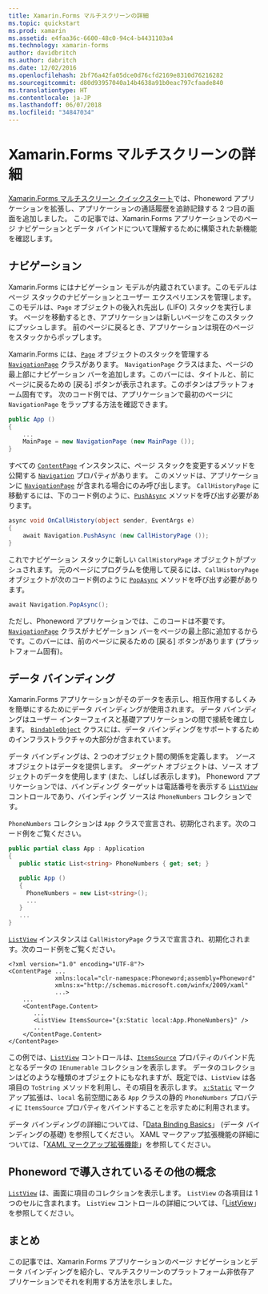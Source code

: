```yaml
---
title: Xamarin.Forms マルチスクリーンの詳細
ms.topic: quickstart
ms.prod: xamarin
ms.assetid: e4faa36c-6600-48c0-94c4-b4431103a4
ms.technology: xamarin-forms
author: davidbritch
ms.author: dabritch
ms.date: 12/02/2016
ms.openlocfilehash: 2bf76a42fa05dce0d76cfd2169e8310d76216282
ms.sourcegitcommit: d80d93957040a14b4638a91b0eac797cfaade840
ms.translationtype: HT
ms.contentlocale: ja-JP
ms.lasthandoff: 06/07/2018
ms.locfileid: "34847034"
---
```

# <a name="xamarinforms-multiscreen-deep-dive"></a>Xamarin.Forms マルチスクリーンの詳細

[Xamarin.Forms マルチスクリーン クイックスタート](~/xamarin-forms/get-started/hello-xamarin-forms-multiscreen/quickstart.md)では、Phoneword アプリケーションを拡張し、アプリケーションの通話履歴を追跡記録する 2 つ目の画面を追加しました。 この記事では、Xamarin.Forms アプリケーションでのページ ナビゲーションとデータ バインドについて理解するために構築された新機能を確認します。

## <a name="navigation"></a>ナビゲーション

Xamarin.Forms にはナビゲーション モデルが内蔵されています。このモデルはページ スタックのナビゲーションとユーザー エクスペリエンスを管理します。 このモデルは、`Page` オブジェクトの後入れ先出し (LIFO) スタックを実行します。 ページを移動するとき、アプリケーションは新しいページをこのスタックにプッシュします。 前のページに戻るとき、アプリケーションは現在のページをスタックからポップします。

Xamarin.Forms には、[`Page`](https://developer.xamarin.com/api/type/Xamarin.Forms.Page/) オブジェクトのスタックを管理する [`NavigationPage`](https://developer.xamarin.com/api/type/Xamarin.Forms.NavigationPage/) クラスがあります。 `NavigationPage` クラスはまた、ページの最上部にナビゲーション バーを追加します。このバーには、タイトルと、前にページに戻るための <span class="uiitem">[戻る]</span> ボタンが表示されます。このボタンはプラットフォーム固有です。 次のコード例では、アプリケーションで最初のページに `NavigationPage` をラップする方法を確認できます。

```csharp
public App ()
{
    ...
    MainPage = new NavigationPage (new MainPage ());
}
```

すべての [`ContentPage`](https://developer.xamarin.com/api/type/Xamarin.Forms.ContentPage/) インスタンスに、ページ スタックを変更するメソッドを公開する [`Navigation`](https://developer.xamarin.com/api/property/Xamarin.Forms.VisualElement.Navigation/) プロパティがあります。 このメソッドは、アプリケーションに [`NavigationPage`](https://developer.xamarin.com/api/type/Xamarin.Forms.NavigationPage/) が含まれる場合にのみ呼び出します。 `CallHistoryPage` に移動するには、下のコード例のように、[`PushAsync`](https://developer.xamarin.com/api/member/Xamarin.Forms.NavigationPage.PushAsync/p/Xamarin.Forms.Page/) メソッドを呼び出す必要があります。

```csharp
async void OnCallHistory(object sender, EventArgs e)
{
    await Navigation.PushAsync (new CallHistoryPage ());
}
```

これでナビゲーション スタックに新しい `CallHistoryPage` オブジェクトがプッシュされます。 元のページにプログラムを使用して戻るには、`CallHistoryPage` オブジェクトが次のコード例のように [`PopAsync`](https://developer.xamarin.com/api/member/Xamarin.Forms.NavigationPage.PopAsync()/) メソッドを呼び出す必要があります。

```csharp
await Navigation.PopAsync();
```

ただし、Phoneword アプリケーションでは、このコードは不要です。[`NavigationPage`](https://developer.xamarin.com/api/type/Xamarin.Forms.NavigationPage/) クラスがナビゲーション バーをページの最上部に追加するからです。このバーには、前のページに戻るための <span class="uiitem">[戻る]</span> ボタンがあります (プラットフォーム固有)。

## <a name="data-binding"></a>データ バインディング

Xamarin.Forms アプリケーションがそのデータを表示し、相互作用するしくみを簡単にするためにデータ バインディングが使用されます。 データ バインディングはユーザー インターフェイスと基礎アプリケーションの間で接続を確立します。 [`BindableObject`](https://developer.xamarin.com/api/type/Xamarin.Forms.BindableObject/) クラスには、データ バインディングをサポートするためのインフラストラクチャの大部分が含まれています。

データ バインディングは、2 つのオブジェクト間の関係を定義します。 *ソース* オブジェクトはデータを提供します。 *ターゲット* オブジェクトは、ソース オブジェクトのデータを使用します (また、しばしば表示します)。 Phoneword アプリケーションでは、バインディング ターゲットは電話番号を表示する [`ListView`](https://developer.xamarin.com/api/type/Xamarin.Forms.ListView/) コントロールであり、バインディング ソースは `PhoneNumbers` コレクションです。

`PhoneNumbers` コレクションは `App` クラスで宣言され、初期化されます。次のコード例をご覧ください。

```csharp
public partial class App : Application
{
   public static List<string> PhoneNumbers { get; set; }

   public App ()
   {
     PhoneNumbers = new List<string>();
     ...
   }
   ...
}
```

[`ListView`](https://developer.xamarin.com/api/type/Xamarin.Forms.ListView/) インスタンスは `CallHistoryPage` クラスで宣言され、初期化されます。次のコード例をご覧ください。

```xaml
<?xml version="1.0" encoding="UTF-8"?>
<ContentPage ...
             xmlns:local="clr-namespace:Phoneword;assembly=Phoneword"
             xmlns:x="http://schemas.microsoft.com/winfx/2009/xaml"
             ...>
    ...
    <ContentPage.Content>
       ...
       <ListView ItemsSource="{x:Static local:App.PhoneNumbers}" />
       ...
    </ContentPage.Content>
</ContentPage>
```

この例では、[`ListView`](https://developer.xamarin.com/api/type/Xamarin.Forms.ListView/) コントロールは、[`ItemsSource`](https://developer.xamarin.com/api/property/Xamarin.Forms.ItemsView.ItemsSource/) プロパティのバインド先となるデータの `IEnumerable` コレクションを表示します。 データのコレクションはどのような種類のオブジェクトにもなれますが、既定では、`ListView` は各項目の `ToString` メソッドを利用し、その項目を表示します。 [`x:Static`](https://developer.xamarin.com/api/type/Xamarin.Forms.Xaml.StaticExtension/) マークアップ拡張は、`local` 名前空間にある `App` クラスの静的 `PhoneNumbers` プロパティに `ItemsSource` プロパティをバインドすることを示すために利用されます。

データ バインディングの詳細については、「[Data Binding Basics](~/xamarin-forms/xaml/xaml-basics/data-binding-basics.md)」 (データ バインディングの基礎) を参照してください。 XAML マークアップ拡張機能の詳細については、「[XAML マークアップ拡張機能](~/xamarin-forms/xaml/xaml-basics/xaml-markup-extensions.md)」を参照してください。

## <a name="additional-concepts-introduced-in-phoneword"></a>Phoneword で導入されているその他の概念

[`ListView`](https://developer.xamarin.com/api/type/Xamarin.Forms.ListView/) は、画面に項目のコレクションを表示します。 `ListView` の各項目は 1 つのセルに含まれます。 `ListView` コントロールの詳細については、「[ListView](~/xamarin-forms/user-interface/listview/index.md)」を参照してください。

## <a name="summary"></a>まとめ

この記事では、Xamarin.Forms アプリケーションのページ ナビゲーションとデータ バインディングを紹介し、マルチスクリーンのプラットフォーム非依存アプリケーションでそれを利用する方法を示しました。
